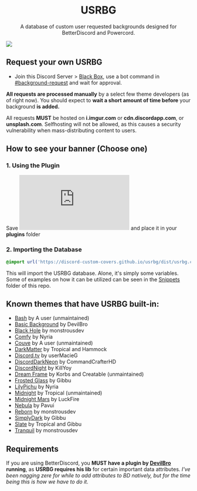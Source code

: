 <h1 align="center">USRBG</h1>
<p align="center">A database of custom user requested backgrounds designed for BetterDiscord and Powercord.</p>

![](https://i.imgur.com/dvrQxNh.png)

## Request your own USRBG
* Join this Discord Server > [Black Box](https://discord.gg/TeRQEPb), use a bot command in [#background-request](https://discord.com/channels/449175561529589761/645627516794699787/) and wait for approval.

**All requests are processed manually** by a select few theme developers (as of right now). You should expect to **wait a short amount of time before** your background **is added.**

All requests **MUST** be hosted on **i.imgur.com** or **cdn.discordapp.com**, or **unsplash.com**. Selfhosting will not be allowed, as this causes a security vulnerability when mass-distributing content to users.

## How to see your banner (Choose one)

### 1. Using the Plugin

Save ![this](https://raw.githubusercontent.com/Strencher/BetterDiscordStuff/master/UserBackgrounds/UserBackgrounds.plugin.js) and place it in your **plugins** folder

### 2. Importing the Database

```css
@import url('https://discord-custom-covers.github.io/usrbg/dist/usrbg.css');
```

This will import the USRBG database. Alone, it's simply some variables. Some of examples on how it can be utilized can be seen in the [Snippets](https://github.com/Discord-Custom-Covers/usrbg/tree/master/snippets) folder of this repo.

## Known themes that have USRBG built-in:
* [Bash](https://github.com/A-User-s-Discord-Themes/Bash/) by A user (unmaintained)
* [Basic Background](https://github.com/mwittrien/BetterDiscordAddons/tree/master/Themes/BasicBackground) by DevilBro
* [Black Hole](https://github.com/monstrousdev/themes/tree/master/black-hole) by monstrousdev
* [Comfy](https://github.com/NYRI4/Comfy) by Nyria
* [Couve](https://github.com/A-User-s-Discord-Themes/Couve/) by A user (unmaintained)
* [DarkMatter](https://github.com/DiscordStyles/DarkMatter) by Tropical and Hammock
* [Discord.tv](https://github.com/userMacieG/userMacieG.github.io/blob/master/betterdiscord/discord-tv.theme.css) by userMacieG
* [DiscordDarkNeon](https://github.com/CommandCrafterHD/DiscordDarkNeon) by CommandCrafterHD
* [DiscordNight](https://github.com/KillYoy/DiscordNight) by KillYoy
* [Dream Frame](https://github.com/dream-frame/Dream-Frame) by Korbs and Creatable (unmaintained)
* [Frosted Glass](https://github.com/DiscordStyles/FrostedGlass) by Gibbu
* [LilyPichu](https://github.com/NYRI4/LilyPichu) by Nyria
* [Midnight](https://tropix126.github.io/BetterDiscordStuff/midnight/) by Tropical (unmaintained)
* [Midnight Mars](https://github.com/LuckFire/midnight-mars) by LuckFire
* [Nebula](https://github.com/Pavui/Nebula) by Pavui
* [Reborn](http://github.com/monstrousdev/themes/blob/master/phoenix-bundle/) by monstrousdev
* [SimplyDark](https://github.com/DiscordStyles/SimplyDark) by Gibbu
* [Slate](https://gibbu.github.io/BetterDiscord-Themes/Slate) by Tropical and Gibbu
* [Tranquil](http://github.com/monstrousdev/themes/blob/master/phoenix-bundle/) by monstrousdev

## Requirements
If you are using BetterDiscord, you **MUST have a plugin by [DevilBro](https://github.com/mwittrien/BetterDiscordAddons) running**, as **USRBG requires his lib** for certain important data attributes. *I've been nagging zere for while to add attributes to BD natively, but for the time being this is how we have to do it.*
